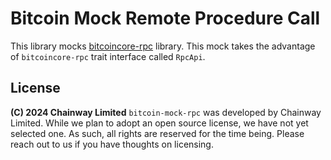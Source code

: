 # Bitcoin Mock Remote Procedure Call

This library mocks [bitcoincore-rpc](https://github.com/rust-bitcoin/rust-bitcoincore-rpc)
library. This mock takes the advantage of `bitcoincore-rpc` trait interface
called `RpcApi`.

## License

**(C) 2024 Chainway Limited** `bitcoin-mock-rpc` was developed by Chainway
Limited. While we plan to adopt an open source license, we have not yet selected
one. As such, all rights are reserved for the time being. Please reach out to us
if you have thoughts on licensing.
